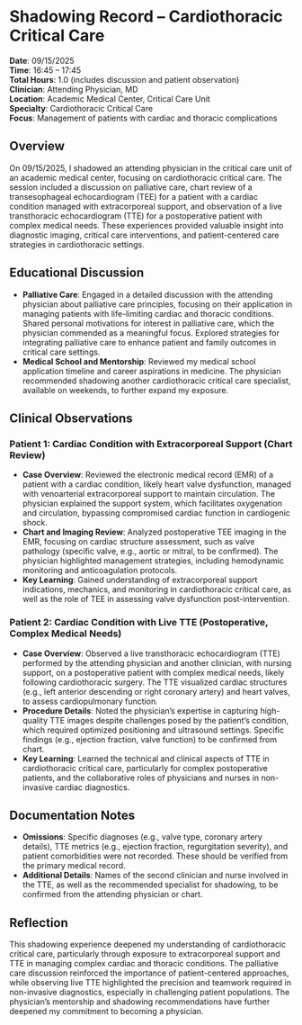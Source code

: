 # Shadowing Record – Cardiothoracic Critical Care

**Date**: 09/15/2025  
**Time**: 16:45 – 17:45  
**Total Hours**: 1.0 (includes discussion and patient observation)  
**Clinician**: Attending Physician, MD  
**Location**: Academic Medical Center, Critical Care Unit  
**Specialty**: Cardiothoracic Critical Care  
**Focus**: Management of patients with cardiac and thoracic complications  

## Overview
On 09/15/2025, I shadowed an attending physician in the critical care unit of an academic medical center, focusing on cardiothoracic critical care. The session included a discussion on palliative care, chart review of a transesophageal echocardiogram (TEE) for a patient with a cardiac condition managed with extracorporeal support, and observation of a live transthoracic echocardiogram (TTE) for a postoperative patient with complex medical needs. These experiences provided valuable insight into diagnostic imaging, critical care interventions, and patient-centered care strategies in cardiothoracic settings.

## Educational Discussion
- **Palliative Care**: Engaged in a detailed discussion with the attending physician about palliative care principles, focusing on their application in managing patients with life-limiting cardiac and thoracic conditions. Shared personal motivations for interest in palliative care, which the physician commended as a meaningful focus. Explored strategies for integrating palliative care to enhance patient and family outcomes in critical care settings.
- **Medical School and Mentorship**: Reviewed my medical school application timeline and career aspirations in medicine. The physician recommended shadowing another cardiothoracic critical care specialist, available on weekends, to further expand my exposure.

## Clinical Observations
### Patient 1: Cardiac Condition with Extracorporeal Support (Chart Review)
- **Case Overview**: Reviewed the electronic medical record (EMR) of a patient with a cardiac condition, likely heart valve dysfunction, managed with venoarterial extracorporeal support to maintain circulation. The physician explained the support system, which facilitates oxygenation and circulation, bypassing compromised cardiac function in cardiogenic shock.
- **Chart and Imaging Review**: Analyzed postoperative TEE imaging in the EMR, focusing on cardiac structure assessment, such as valve pathology (specific valve, e.g., aortic or mitral, to be confirmed). The physician highlighted management strategies, including hemodynamic monitoring and anticoagulation protocols.
- **Key Learning**: Gained understanding of extracorporeal support indications, mechanics, and monitoring in cardiothoracic critical care, as well as the role of TEE in assessing valve dysfunction post-intervention.

### Patient 2: Cardiac Condition with Live TTE (Postoperative, Complex Medical Needs)
- **Case Overview**: Observed a live transthoracic echocardiogram (TTE) performed by the attending physician and another clinician, with nursing support, on a postoperative patient with complex medical needs, likely following cardiothoracic surgery. The TTE visualized cardiac structures (e.g., left anterior descending or right coronary artery) and heart valves, to assess cardiopulmonary function.
- **Procedure Details**: Noted the physician’s expertise in capturing high-quality TTE images despite challenges posed by the patient’s condition, which required optimized positioning and ultrasound settings. Specific findings (e.g., ejection fraction, valve function) to be confirmed from chart.
- **Key Learning**: Learned the technical and clinical aspects of TTE in cardiothoracic critical care, particularly for complex postoperative patients, and the collaborative roles of physicians and nurses in non-invasive cardiac diagnostics.

## Documentation Notes
- **Omissions**: Specific diagnoses (e.g., valve type, coronary artery details), TTE metrics (e.g., ejection fraction, regurgitation severity), and patient comorbidities were not recorded. These should be verified from the primary medical record.
- **Additional Details**: Names of the second clinician and nurse involved in the TTE, as well as the recommended specialist for shadowing, to be confirmed from the attending physician or chart.

## Reflection
This shadowing experience deepened my understanding of cardiothoracic critical care, particularly through exposure to extracorporeal support and TTE in managing complex cardiac and thoracic conditions. The palliative care discussion reinforced the importance of patient-centered approaches, while observing live TTE highlighted the precision and teamwork required in non-invasive diagnostics, especially in challenging patient populations. The physician’s mentorship and shadowing recommendations have further deepened my commitment to becoming a physician.
